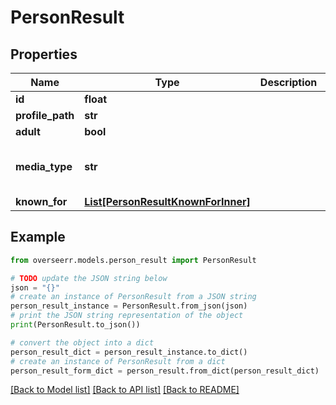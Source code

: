 # PersonResult


## Properties

Name | Type | Description | Notes
------------ | ------------- | ------------- | -------------
**id** | **float** |  | [optional] 
**profile_path** | **str** |  | [optional] 
**adult** | **bool** |  | [optional] 
**media_type** | **str** |  | [optional] [default to 'person']
**known_for** | [**List[PersonResultKnownForInner]**](PersonResultKnownForInner.md) |  | [optional] 

## Example

```python
from overseerr.models.person_result import PersonResult

# TODO update the JSON string below
json = "{}"
# create an instance of PersonResult from a JSON string
person_result_instance = PersonResult.from_json(json)
# print the JSON string representation of the object
print(PersonResult.to_json())

# convert the object into a dict
person_result_dict = person_result_instance.to_dict()
# create an instance of PersonResult from a dict
person_result_form_dict = person_result.from_dict(person_result_dict)
```
[[Back to Model list]](../README.md#documentation-for-models) [[Back to API list]](../README.md#documentation-for-api-endpoints) [[Back to README]](../README.md)



